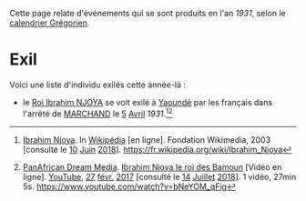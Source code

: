 <!-- TITLE: 1931 -->
<!-- SUBTITLE: Événements qui se sont produit en l'an 1931 du calendrier Grégorien -->

Cette page relate d'événements qui se sont produits en l'an *1931*, selon le [calendrier Grégorien](/histoire/date/calendrier-gregorien).

# Exil
Voici une liste d'individu exilés cette année-là :
* le [Roi Ibrahim NJOYA](/personnalite/homme/noble/souverain/roi/afrique/centre/bamoun/ibrahim-njoya) se voit exilé à [Yaoundé](/geographie/ville/afrique/centre/cameroun/yaounde) par les français dans l'arrêté de [MARCHAND](/personnalite/homme/colon/europe/ouest/pays/france/marchand) le [5](/histoire/date/calendrier-gregorien/par-jour/5) [Avril](/histoire/date/calendrier-gregorien/par-mois/avril) *1931*.[^1][^2]


[^1]: [Ibrahim Njoya](https://fr.wikipedia.org/wiki/Ibrahim_Njoya). In [Wikipédia](https://fr.wikipedia.org/) [en ligne]. Fondation Wikimedia, 2003 [consulté le [10](/histoire/date/calendrier-gregorien/par-jour/10) [Juin](/histoire/date/calendrier-gregorien/par-mois/juin) [2018](/histoire/date/calendrier-gregorien/par-annee/2018)]. https://fr.wikipedia.org/wiki/Ibrahim_Njoya
[^2]: [PanAfrican Dream Media](https://www.youtube.com/channel/UCu0a1M4ANVmdvF4Zj7c4HIA). [Ibrahim Njoya le roi des Bamoun](https://www.youtube.com/watch?v=bNeYOM_qFjg) [Vidéo en ligne]. [YouTube](https://www.youtube.com/), [27](/histoire/date/calendrier-gregorien/par-jour/27) [févr.](/histoire/date/calendrier-gregorien/par-mois/fevrier) [2017](/histoire/date/calendrier-gregorien/par-annee/2017) [consulté le [14](/histoire/date/calendrier-gregorien/par-jour/14) [Juillet](/histoire/date/calendrier-gregorien/par-mois/juillet) [2018](/histoire/date/calendrier-gregorien/par-annee/2018)]. 1 vidéo, 27min 5s. https://www.youtube.com/watch?v=bNeYOM_qFjg